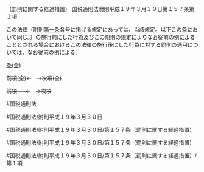 （罰則に関する経過措置）
国税通則法附則平成１９年３月３０日第１５７条第１項

この法律（附則[第一条](国税通則法＿＿＿＿附則平成１９年３月３０日第１条第１項)各号に掲げる規定にあっては、当該規定。以下この条において同じ。）の施行前にした行為及びこの附則の規定によりなお従前の例によることとされる場合におけるこの法律の施行後にした行為に対する罰則の適用については、なお従前の例による。

[条(全)](国税通則法＿＿＿＿附則平成１９年３月３０日第１５７条_.md)

~~前項(全)←~~　~~→次項(全)~~

~~前項 　 ←~~　~~→次項~~



#国税通則法

#国税通則法/附則平成１９年３月３０日

#国税通則法/附則平成１９年３月３０日/第１５７条（罰則に関する経過措置）

#国税通則法/附則平成１９年３月３０日/第１５７条（罰則に関する経過措置）

#国税通則法/附則平成１９年３月３０日/第１５７条（罰則に関する経過措置）/第１項

